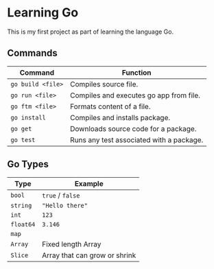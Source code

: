 # Learning Go

This is my first project as part of learning the language Go.

## Commands

| Command           | Function                                 |
| ----------------- | ---------------------------------------- |
| `go build <file>` | Compiles source file.                    |
| `go run <file>`   | Compiles and executes go app from file.  |
| `go ftm <file>`   | Formats content of a file.               |
| `go install`      | Compiles and installs package.           |
| `go get`          | Downloads source code for a package.     |
| `go test`         | Runs any test associated with a package. |

## Go Types

| Type      | Example                       |
| --------- | ----------------------------- |
| `bool`    | `true` / `false`              |
| `string`  | `"Hello there"`               |
| `int`     | `123`                         |
| `float64` | `3.146`                       |
| `map`     |                               |
| `Array`   | Fixed length Array            |
| `Slice`   | Array that can grow or shrink |
